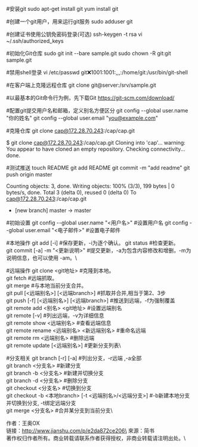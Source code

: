 #安装git
sudo apt-get install git
yum install git

#创建一个git用户，用来运行git服务
sudo adduser git

#创建证书使用公钥免密码登录(可选)
ssh-keygen -t rsa
vi ~/.ssh/authorized_keys

#初始化Git仓库
sudo git init --bare sample.git
sudo chown -R git:git sample.git

#禁用shell登录
vi /etc/passwd
git:x:1001:1001:,,,:/home/git:/usr/bin/git-shell

#在客户端上克隆远程仓库
git clone git@server:/srv/sample.git

#以最基本的Git命令行为例，先下载Git
https://git-scm.com/download/

#配置git提交用户名和邮箱，定义别名方便区分
git config --global user.name "你的姓名"
git config --global user.email "you@example.com"

#克隆仓库
git clone cap@172.28.70.243:/cap/cap.git

$ git clone cap@172.28.70.243:/cap/cap.git
Cloning into 'cap'...
warning: You appear to have cloned an empty repository.
Checking connectivity... done.

#测试推送
touch README
git add README
git commit -m "add readme"
git push origin master

Counting objects: 3, done.
Writing objects: 100% (3/3), 199 bytes | 0 bytes/s, done.
Total 3 (delta 0), reused 0 (delta 0)
To cap@172.28.70.243:/cap/cap.git
 * [new branch]      master -> master

#初始设置
git config --global user.name "<用户名>" #设置用户名
git config --global user.email "<电子邮件>" #设置电子邮件

#本地操作
git add [-i] #保存更新，-i为逐个确认。
git status #检查更新。\
git commit [-a] -m "<更新说明>" #提交更新，-a为包含内容修改和增删，-m为说明信息，也可以使用 -am。\

#远端操作
git clone <git地址> #克隆到本地。\
git fetch #远端抓取。\
git merge #与本地当前分支合并。\
git pull [<远端别名>] [<远端branch>] #抓取并合并,相当于第2、3步\
git push [-f] [<远端别名>] [<远端branch>] #推送到远端，-f为强制覆盖\
git remote add <别名> <git地址> #设置远端别名\
git remote [-v] #列出远端，-v为详细信息\
git remote show <远端别名> #查看远端信息\
git remote rename <远端别名> <新远端别名> #重命名远端\
git remote rm <远端别名> #删除远端\
git remote update [<远端别名>] #更新分支列表\

#分支相关
git branch [-r] [-a] #列出分支，-r远端 ,-a全部\
git branch <分支名> #新建分支\
git branch -b <分支名> #新建并切换分支\
git branch -d <分支名> #删除分支\
git checkout <分支名> #切换到分支\
git checkout -b <本地branch> [-t <远端别名>/<远端分支>] #-b新建本地分支并切换到分支, -t绑定远端分支\
git merge <分支名> #合并某分支到当前分支\

作者：王奥OX\
链接：http://www.jianshu.com/p/e2da872ce206\
來源：简书\
著作权归作者所有。商业转载请联系作者获得授权，非商业转载请注明出处。\